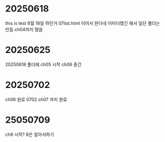 # 20250618
this is test 6월 18일 하던거 07list.html 이어서 한다네 이미다했긴 해서 일단 폴더는 만듬 ch04까지 했음
# 20250625
20250618 폴더에 ch05 시작
ch06 중간
# 20250702
ch06 완료
0702 ch07 까지 완료
# 25050709
ch9 시작?
8은 알아서하기